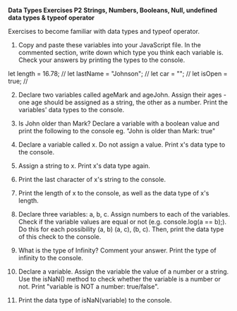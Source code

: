 **Data Types Exercises P2**
**Strings, Numbers, Booleans, Null, undefined data types & typeof operator**

Exercises to become familiar with data types and typeof operator. 

1. Copy and paste these variables into your JavaScript file. In the commented section, write down which type you think each variable is. Check your answers by printing the types to the console.

let length = 16.78; //
let lastName = "Johnson"; //
let car = ""; //
let isOpen = true; //

2. Declare two variables called ageMark and ageJohn. Assign their ages - one age should be assigned as a string, the other as a number. Print the variables' data types to the console.

3. Is John older than Mark? Declare a variable with a boolean value and print the following to the console eg. "John is older than Mark: true"

4. Declare a variable called x. Do not assign a value. Print x's data type to the console.

5. Assign a string to x. Print x's data type again. 

6. Print the last character of x's string to the console.

7. Print the length of x to the console, as well as the data type of x's length.

8. Declare three variables: a, b, c. Assign numbers to each of the variables. Check if the variable values are equal or not (e.g. console.log(a == b);). Do this for each possibility (a, b) (a, c), (b, c). Then, print the data type of this check to the console.

9. What is the type of Infinity? Comment your answer. Print the type of infinity to the console.

10. Declare a variable. Assign the variable the value of a number or a string. Use the isNaN() method to check whether the variable is a number or not. Print "variable is NOT a number: true/false".

11. Print the data type of isNaN(variable) to the console.
